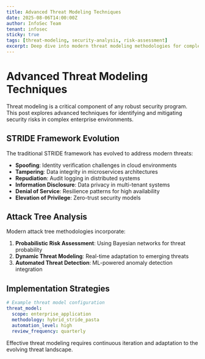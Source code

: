 ```yaml
---
title: Advanced Threat Modeling Techniques
date: 2025-08-06T14:00:00Z
author: InfoSec Team
tenant: infosec
sticky: true
tags: [threat-modeling, security-analysis, risk-assessment]
excerpt: Deep dive into modern threat modeling methodologies for complex enterprise environments.
---
```


# Advanced Threat Modeling Techniques

Threat modeling is a critical component of any robust security program. This post explores advanced techniques for identifying and mitigating security risks in complex enterprise environments.

## STRIDE Framework Evolution

The traditional STRIDE framework has evolved to address modern threats:

- **Spoofing**: Identity verification challenges in cloud environments
- **Tampering**: Data integrity in microservices architectures  
- **Repudiation**: Audit logging in distributed systems
- **Information Disclosure**: Data privacy in multi-tenant systems
- **Denial of Service**: Resilience patterns for high availability
- **Elevation of Privilege**: Zero-trust security models

## Attack Tree Analysis

Modern attack tree methodologies incorporate:

1. **Probabilistic Risk Assessment**: Using Bayesian networks for threat probability
2. **Dynamic Threat Modeling**: Real-time adaptation to emerging threats
3. **Automated Threat Detection**: ML-powered anomaly detection integration

## Implementation Strategies

```yaml
# Example threat model configuration
threat_model:
  scope: enterprise_application
  methodology: hybrid_stride_pasta
  automation_level: high
  review_frequency: quarterly
```

Effective threat modeling requires continuous iteration and adaptation to the evolving threat landscape.